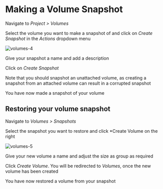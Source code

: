 # Making a Volume Snapshot

Navigate to *Project > Volumes*

Select the volume you want to make a snapshot of and click on *Create Snapshot* in the *Actions* dropdown menu

![volumes-4](../images/volumes-4.png)

Give your snapshot a name and add a description

Click on *Create Snapshot*

Note that you should snapshot an unattached volume, as creating a snapshot from an attached volume can result in a corrupted snapshot

You have now made a snapshot of your volume

## Restoring your volume snapshot

Navigate to *Volumes > Snapshots*

Select the snapshot you want to restore and click *Create Volume on the right

![volumes-5](../images/volumes-5.png)

Give your new volume a name and adjust the size as group as required

Click *Create Volume*. You will be redirected to *Volumes*, once the new volume has been created

You have now restored a volume from your snapshot

